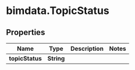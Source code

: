# bimdata.TopicStatus

## Properties

Name | Type | Description | Notes
------------ | ------------- | ------------- | -------------
**topicStatus** | **String** |  | 


